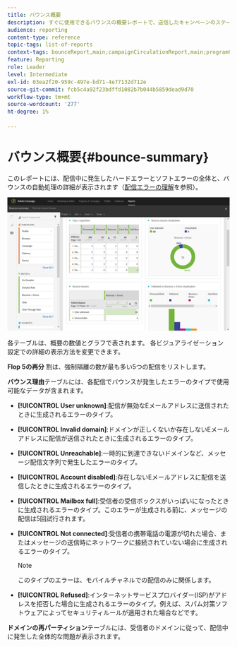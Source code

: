 ```yaml
---
title: バウンス概要
description: すぐに使用できるバウンスの概要レポートで、送信したキャンペーンのステータスと発生した可能性のあるエラーを確認します。
audience: reporting
content-type: reference
topic-tags: list-of-reports
context-tags: bounceReport,main;campaignCirculationReport,main;programCirculationReport,main
feature: Reporting
role: Leader
level: Intermediate
exl-id: 03ea2f20-959c-497e-bd71-4e77132d712e
source-git-commit: fcb5c4a92f23bdffd1082b7b044b5859dead9d70
workflow-type: tm+mt
source-wordcount: '277'
ht-degree: 1%

---
```


# バウンス概要{#bounce-summary}

このレポートには、配信中に発生したハードエラーとソフトエラーの全体と、バウンスの自動処理の詳細が表示されます（[配信エラーの理解](../../sending/using/understanding-delivery-failures.md)を参照）。

![](assets/campaign_reports_bounces.png)

各テーブルは、概要の数値とグラフで表されます。 各ビジュアライゼーション設定での詳細の表示方法を変更できます。

**Flop 5の再分** 割は、強制隔離の数が最も多い5つの配信をリストします。

**バウンス理由**&#x200B;テーブルには、各配信でバウンスが発生したエラーのタイプで使用可能なデータが含まれます。

* **[!UICONTROL User unknown]**:配信が無効なEメールアドレスに送信されたときに生成されるエラーのタイプ。
* **[!UICONTROL Invalid domain]**:ドメインが正しくないか存在しないEメールアドレスに配信が送信されたときに生成されるエラーのタイプ。
* **[!UICONTROL Unreachable]**:一時的に到達できないドメインなど、メッセージ配信文字列で発生したエラーのタイプ。
* **[!UICONTROL Account disabled]**:存在しないEメールアドレスに配信を送信したときに生成されるエラーのタイプ。
* **[!UICONTROL Mailbox full]**:受信者の受信ボックスがいっぱいになったときに生成されるエラーのタイプ。このエラーが生成される前に、メッセージの配信は5回試行されます。
* **[!UICONTROL Not connected]**:受信者の携帯電話の電源が切れた場合、またはメッセージの送信時にネットワークに接続されていない場合に生成されるエラーのタイプ。

   >[!NOTE]
   >
   >このタイプのエラーは、モバイルチャネルでの配信のみに関係します。

* **[!UICONTROL Refused]**:インターネットサービスプロバイダー(ISP)がアドレスを拒否した場合に生成されるエラーのタイプ。例えば、スパム対策ソフトウェアによってセキュリティルールが適用された場合などです。

**ドメインの再パーティション**&#x200B;テーブルには、受信者のドメインに従って、配信中に発生した全体的な問題が表示されます。

